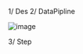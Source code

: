 1/ Des
2/ DataPipline

![image](https://user-images.githubusercontent.com/124248166/216757941-12ac113d-230f-4b31-84a3-349acb2e8657.png)



3/ Step
